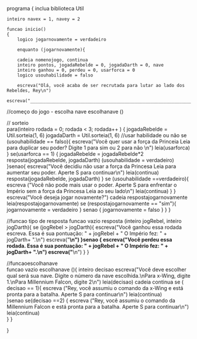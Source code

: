 programa
{
	inclua biblioteca Util

	inteiro navex = 1, navey = 2
	
	funcao inicio()
	{
		logico jogarnovamente = verdadeiro
		
		enquanto (jogarnovamente){

		cadeia nomenojogo, continua
		inteiro pontos, jogadaRebelde = 0, jogadaDarth = 0, nave 
		inteiro ganhou = 0, perdeu = 0, usarforca = 0
		logico usouhabilidade = falso
		
		escreva("Olá, você acaba de ser recrutada para lutar ao lado dos Rebeldes, Rey\n")
		escreva("________________________________________________________________________\n")
		

//começo do jogo - escolha nave	
		escolhanave ()

// sorteio 			
		para(inteiro rodada = 0; rodada < 3; rodada++ ) {
			jogadaRebelde = Util.sorteia(1, 6)
			jogadaDarth = Util.sorteia(1, 6)
//usar habilidade ou não
		se (usouhabilidade == falso){
			escreva("Você quer usar a força da Princeia Leia para duplicar seu poder? Digite 1 para sim ou 2 para não \n")
			leia(usarforca)
		} se(usarforca == 1) {
				jogadaRebelde = jogadaRebelde*2
				resposta(jogadaRebelde, jogadaDarth)
				(usouhabilidade = verdadeiro)
		}senao{
				escreva("Você decidiu não usar a força da Princesa Leia para aumentar seu poder. Aperte S para continuar\n")
				leia(continua)
				resposta(jogadaRebelde, jogadaDarth)
		}
		se (usouhabilidade ==verdadeiro){
			escreva ("Você não pode mais usar o poder. Aperte S para enfrentar o Império sem a força da Princesa Leia ao seu lado\n")
			leia(continua)
		}
		}
		escreva("Você deseja jogar novamente?")
		cadeia respostajogarnovamente
		leia(respostajogarnovamente)
		se (respostajogarnovamente == "sim"){
			jogarnovamente = verdadeiro
		}
		senao {
			jogarnovamente = falso
		}
		}
	}

//funcao tipo de resposta
		funcao vazio resposta (inteiro jogRebel, inteiro jogDarth){
		se (jogRebel > jogDarth){
			escreva("Você ganhou essa rodada escreva. Essa é sua pontuação: " + jogRebel + " O Império fez: " + jogDarth+ ".\n")
			escreva("________________________________________________________________________\n")
		}senao {
			escreva("Você perdeu essa rodada. Essa é sua pontuação: " + jogRebel + " O Império fez: " + jogDarth+ ".\n")
			escreva("________________________________________________________________________\n")
			}
			}
		
//funcaoescolhanave		
		funcao vazio escolhanave (){
			inteiro decisao
			escreva("Você deve escolher qual será sua nave. Digite o número da nave escolhida.\nPara x-Wing, digite 1.\nPara Millennium Falcon, digite 2\n")
			leia(decisao)
			cadeia continua
		se ( decisao == 1){
			escreva ("Rey, você assumiu o comando da x-Wing e está pronta para a batalha. Aperte S para continuar\n")
			leia(continua)	
		}senao se(decisao ==2) {
			escreva ("Rey, você assumiu o comando da Millennium Falcon e está pronta para a batalha. Aperte S para continuar\n")
			leia(continua)	
			}
			}

}
